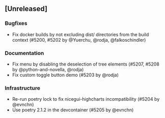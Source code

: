 ## [Unreleased]

### Bugfixes

- Fix docker builds by not excluding dist/ directories from the build context (#5200, #5202 by @Yuerchu, @rodja, @falkoschindler)

### Documentation

- Fix menu by disabling the deselection of tree elements (#5207, #5208 by @python-and-novella, @rodja)
- Fix custom toggle button demo (#5203 by @rodja)

### Infrastructure

- Re-run poetry lock to fix nicegui-highcharts incompatibility (#5204 by @evnchn)
- Use poetry 2.1.2 in the devcontainer (#5205 by @evnchn)
